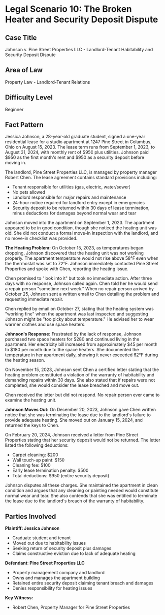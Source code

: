 # Legal Scenario 10: The Broken Heater and Security Deposit Dispute

## Case Title
Johnson v. Pine Street Properties LLC - Landlord-Tenant Habitability and Security Deposit Dispute

## Area of Law
Property Law - Landlord-Tenant Relations

## Difficulty Level
Beginner

## Fact Pattern

Jessica Johnson, a 28-year-old graduate student, signed a one-year residential lease for a studio apartment at 1247 Pine Street in Columbus, Ohio on August 15, 2023. The lease term runs from September 1, 2023, to August 31, 2024, with monthly rent of $950 plus utilities. Johnson paid $950 as the first month's rent and $950 as a security deposit before moving in.

The landlord, Pine Street Properties LLC, is managed by property manager Robert Chen. The lease agreement contains standard provisions including:
- Tenant responsible for utilities (gas, electric, water/sewer)
- No pets allowed
- Landlord responsible for major repairs and maintenance
- 24-hour notice required for landlord entry except in emergencies
- Security deposit to be returned within 30 days of lease termination, minus deductions for damages beyond normal wear and tear

Johnson moved into the apartment on September 1, 2023. The apartment appeared to be in good condition, though she noticed the heating unit was old. She did not conduct a formal move-in inspection with the landlord, and no move-in checklist was provided.

**The Heating Problem:**
On October 15, 2023, as temperatures began dropping, Johnson discovered that the heating unit was not working properly. The apartment temperature would not rise above 58°F even when the thermostat was set to 72°F. Johnson immediately contacted Pine Street Properties and spoke with Chen, reporting the heating issue.

Chen promised to "look into it" but took no immediate action. After three days with no response, Johnson called again. Chen told her he would send a repair person "sometime next week." When no repair person arrived by October 25, Johnson sent a written email to Chen detailing the problem and requesting immediate repair.

Chen replied by email on October 27, stating that the heating system was "working fine" when the apartment was last inspected and suggesting Johnson might be "too picky about temperature." He advised her to wear warmer clothes and use space heaters.

**Johnson's Response:**
Frustrated by the lack of response, Johnson purchased two space heaters for $280 and continued living in the apartment. Her electricity bill increased from approximately $45 per month to $180 per month due to the space heaters. She documented the temperature in her apartment daily, showing it never exceeded 62°F during the heating season.

On November 15, 2023, Johnson sent Chen a certified letter stating that the heating problem constituted a violation of the warranty of habitability and demanding repairs within 30 days. She also stated that if repairs were not completed, she would consider the lease breached and move out.

Chen received the letter but did not respond. No repair person ever came to examine the heating unit.

**Johnson Moves Out:**
On December 20, 2023, Johnson gave Chen written notice that she was terminating the lease due to the landlord's failure to provide adequate heating. She moved out on January 15, 2024, and returned the keys to Chen.

On February 20, 2024, Johnson received a letter from Pine Street Properties stating that her security deposit would not be returned. The letter listed the following deductions:
- Carpet cleaning: $200
- Wall touch-up paint: $150
- Cleaning fee: $100
- Early lease termination penalty: $500
- Total deductions: $950 (entire security deposit)

Johnson disputes all these charges. She maintained the apartment in clean condition and argues that any cleaning or painting needed would constitute normal wear and tear. She also contends that she was entitled to terminate the lease due to the landlord's breach of the warranty of habitability.

## Parties Involved

**Plaintiff: Jessica Johnson**
- Graduate student and tenant
- Moved out due to habitability issues
- Seeking return of security deposit plus damages
- Claims constructive eviction due to lack of adequate heating

**Defendant: Pine Street Properties LLC**
- Property management company and landlord
- Owns and manages the apartment building
- Retained entire security deposit claiming tenant breach and damages
- Denies responsibility for heating issues

**Key Witness:**
- Robert Chen, Property Manager for Pine Street Properties

